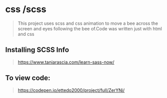 # css /scss
> This project uses scss and css animation to move a bee across the screen and eyes following the bee of.Code was written just with html and css

## Installing SCSS Info

> https://www.taniarascia.com/learn-sass-now/


## To view code:

>https://codepen.io/ettedo2000/project/full/ZerYNj/
